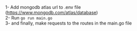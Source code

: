 1- Add mongodb atlas url to .env file (https://www.mongodb.com/atlas/database) </br>
2- Run  ``` go run main.go   ```  </br>
3- and finally, make requests to the routes in the main.go file </br>

